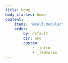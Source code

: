 ```yaml
---
title: Home
body_classes: home
content:
    items: '@self.modular'
    order:
        by: default
        dir: asc
        custom:
            - _intro
            - _features
---
```


